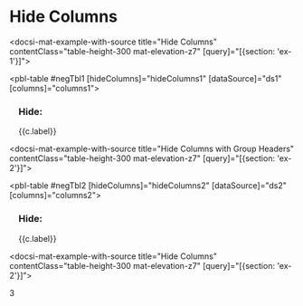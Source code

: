 # Hide Columns

<docsi-mat-example-with-source title="Hide Columns" contentClass="table-height-300 mat-elevation-z7" [query]="[{section: 'ex-1'}]">
  <!--@pebula-example:ex-1-->
  <pbl-table #negTbl1 [hideColumns]="hideColumns1" [dataSource]="ds1" [columns]="columns1"></pbl-table>
  <div fxLayout="row" fxLayoutAlign="start center" fxLayoutGap="16px" style="margin: 8px 16px">
    <h3>Hide: </h3>
    <mat-button-toggle-group multiple>
      <mat-button-toggle *ngFor="let c of negTbl1.columnApi.columns"
                        color="primary"
                        [value]="c" [checked]="hideColumns1.indexOf(c.id) > -1"
                        (change)="toggleColumn(hideColumns1, c.id)">{{c.label}}</mat-button-toggle>
    </mat-button-toggle-group>
  </div>
  <!--@pebula-example:ex-1-->
</docsi-mat-example-with-source>

<docsi-mat-example-with-source title="Hide Columns with Group Headers" contentClass="table-height-300 mat-elevation-z7" [query]="[{section: 'ex-2'}]">
  <!--@pebula-example:ex-2-->
  <pbl-table #negTbl2 [hideColumns]="hideColumns2" [dataSource]="ds2" [columns]="columns2"></pbl-table>
  <div fxLayout="row" fxLayoutAlign="start center" fxLayoutGap="16px" style="margin: 8px 16px">
    <h3>Hide: </h3>
    <mat-button-toggle-group multiple>
      <mat-button-toggle *ngFor="let c of negTbl2.columnApi.columns"
                        color="primary"
                        [value]="c" [checked]="hideColumns2.indexOf(c.id) > -1"
                        (change)="toggleColumn(hideColumns2, c.id)">{{c.label}}</mat-button-toggle>
    </mat-button-toggle-group>
  </div>

  <!--@pebula-example:ex-2-->
</docsi-mat-example-with-source>

<docsi-mat-example-with-source title="Hide Columns" contentClass="table-height-300 mat-elevation-z7" [query]="[{section: 'ex-2'}]">
  <!--@pebula-example:ex-3-->
  3
  <!--@pebula-example:ex-3-->
</docsi-mat-example-with-source>

